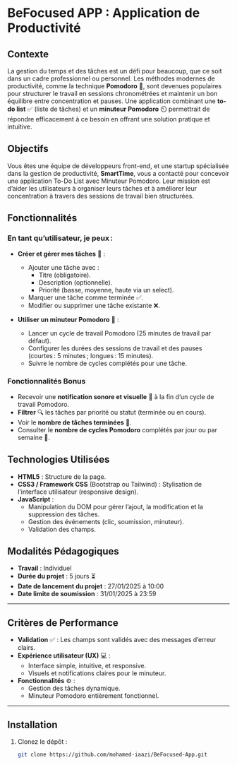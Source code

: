 # BeFocused APP : Application de Productivité


## Contexte
La gestion du temps et des tâches est un défi pour beaucoup, que ce soit dans un cadre professionnel ou personnel. Les méthodes modernes de productivité, comme la technique **Pomodoro** 🍅, sont devenues populaires pour structurer le travail en sessions chronométrées et maintenir un bon équilibre entre concentration et pauses. Une application combinant une **to-do list** ✅ (liste de tâches) et un **minuteur Pomodoro** ⏲️ permettrait de répondre efficacement à ce besoin en offrant une solution pratique et intuitive.

## Objectifs
Vous êtes une équipe de développeurs front-end, et une startup spécialisée dans la gestion de productivité, **SmartTime**, vous a contacté pour concevoir une application To-Do List avec Minuteur Pomodoro. Leur mission est d’aider les utilisateurs à organiser leurs tâches et à améliorer leur concentration à travers des sessions de travail bien structurées.

## Fonctionnalités
### En tant qu’utilisateur, je peux :
- **Créer et gérer mes tâches** 📝 :
  - Ajouter une tâche avec :
    - Titre (obligatoire).
    - Description (optionnelle).
    - Priorité (basse, moyenne, haute via un select).
  - Marquer une tâche comme terminée ✅.
  - Modifier ou supprimer une tâche existante ❌.

- **Utiliser un minuteur Pomodoro** 🍅 :
  - Lancer un cycle de travail Pomodoro (25 minutes de travail par défaut).
  - Configurer les durées des sessions de travail et des pauses (courtes : 5 minutes ; longues : 15 minutes).
  - Suivre le nombre de cycles complétés pour une tâche.

### Fonctionnalités Bonus
- Recevoir une **notification sonore et visuelle** 🔔 à la fin d’un cycle de travail Pomodoro.
- **Filtrer** 🔍 les tâches par priorité ou statut (terminée ou en cours).
- Voir le **nombre de tâches terminées** 🎯.
- Consulter le **nombre de cycles Pomodoro** complétés par jour ou par semaine 📅.

## Technologies Utilisées
- **HTML5** : Structure de la page.
- **CSS3 / Framework CSS** (Bootstrap ou Tailwind) : Stylisation de l’interface utilisateur (responsive design).
- **JavaScript** :
  - Manipulation du DOM pour gérer l’ajout, la modification et la suppression des tâches.
  - Gestion des événements (clic, soumission, minuteur).
  - Validation des champs.

## Modalités Pédagogiques
- **Travail** : Individuel
- **Durée du projet** : 5 jours ⏳
- **Date de lancement du projet** : 27/01/2025 à 10:00
- **Date limite de soumission** : 31/01/2025 à 23:59

---

## Critères de Performance
- **Validation** ✅ : Les champs sont validés avec des messages d’erreur clairs.
- **Expérience utilisateur (UX)** 💻 :
  - Interface simple, intuitive, et responsive.
  - Visuels et notifications claires pour le minuteur.
- **Fonctionnalités** ⚙️ :
  - Gestion des tâches dynamique.
  - Minuteur Pomodoro entièrement fonctionnel.

---

## Installation

1. Clonez le dépôt :
   ```bash
   git clone https://github.com/mohamed-iaazi/BeFocused-App.git

